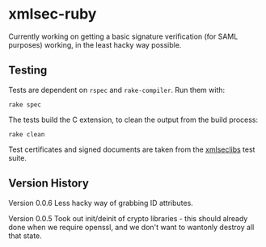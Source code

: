 # xmlsec-ruby

Currently working on getting a basic signature verification 
(for SAML purposes) working, in the least hacky way possible.


## Testing

Tests are dependent on `rspec` and `rake-compiler`. Run them with:

	rake spec

The tests build the C extension, to clean the output from the build process:

	rake clean

Test certificates and signed documents are taken from the
[xmlseclibs](http://code.google.com/p/xmlseclibs/source/browse/trunk/tests/)
test suite.


## Version History

Version 0.0.6
Less hacky way of grabbing ID attributes.

Version 0.0.5
Took out init/deinit of crypto libraries - this should already done
when we require openssl, and we don't want to wantonly destroy 
all that state.

